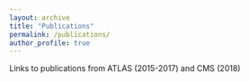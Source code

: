 ```yaml
---
layout: archive
title: "Publications"
permalink: /publications/
author_profile: true
---
```


Links to publications from ATLAS (2015-2017) and CMS (2018)